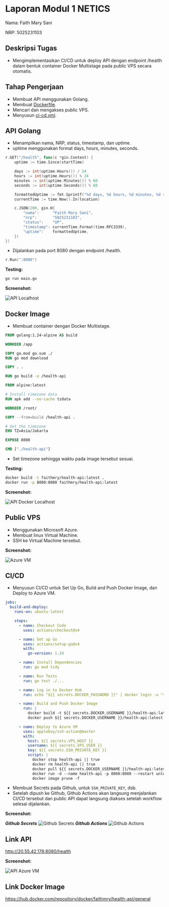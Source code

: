 # Laporan Modul 1 NETICS

Nama: Faith Mary Sani

NRP: 5025231103

## Deskripsi Tugas

- Mengimplementasikan CI/CD untuk deploy API dengan endpoint /health dalam bentuk container Docker Multistage pada public VPS secara otomatis.

## Tahap Pengerjaan

- Membuat API menggunakan Golang.
- Membuat [Dockerfile](https://github.com/faithmry/health-api-ci-cd/blob/main/Dockerfile).
- Mencari dan mengakses public VPS.
- Menyusun [ci-cd.yml](https://github.com/faithmry/health-api-ci-cd/blob/main/.github/workflows/ci-cd.yml).

## API Golang

- Menampilkan nama, NRP, status, timestamp, dan uptime.
- uptime menggunakan format days, hours, minutes, seconds.

```go
r.GET("/health", func(c *gin.Context) {
    uptime := time.Since(startTime)

    days := int(uptime.Hours()) / 24
    hours := int(uptime.Hours()) % 24
    minutes := int(uptime.Minutes()) % 60
    seconds := int(uptime.Seconds()) % 60

    formattedUptime := fmt.Sprintf("%d days, %d hours, %d minutes, %d seconds", days, hours, minutes, seconds)
    currentTime := time.Now().In(location)

    c.JSON(200, gin.H{
        "nama":      "Faith Mary Sani",
        "nrp":       "5025231103",
        "status":    "UP",
        "timestamp": currentTime.Format(time.RFC3339),
        "uptime":    formattedUptime,
    })
})
```

- Dijalankan pada port 8080 dengan endpoint /health.

```go
r.Run(":8080")
```

**Testing:**

```bash
go run main.go
```

**Screenshot:**

![API Localhost](img/1.png)

## Docker Image

- Membuat container dengan Docker Multistage.

```dockerfile
FROM golang:1.24-alpine AS build

WORKDIR /app

COPY go.mod go.sum ./
RUN go mod download

COPY . .

RUN go build -o /health-api

FROM alpine:latest

# Install timezone data
RUN apk add --no-cache tzdata

WORKDIR /root/

COPY --from=build /health-api .

# Set the timezone
ENV TZ=Asia/Jakarta

EXPOSE 8080

CMD ["./health-api"]

```

- Set timezone sehingga waktu pada image tersebut sesuai.

**Testing:**

```bash
docker build -t faithmry/health-api:latest .
docker run -p 8080:8080 faithmry/health-api:latest
```

**Screenshot:**

![API Docker Localhost](img/2.png)

## Public VPS

- Menggunakan Microsoft Azure.
- Membuat linux Virtual Machine.
- SSH ke Virtual Machine tersebut.

**Screenshot:**

![Azure VM](img/6.png)

## CI/CD

- Menyusun CI/CD untuk Set Up Go, Build and Push Docker Image, dan Deploy to Azure VM.

```yml
jobs:
  build-and-deploy:
    runs-on: ubuntu-latest

    steps:
      - name: Checkout Code
        uses: actions/checkout@v4

      - name: Set up Go
        uses: actions/setup-go@v4
        with:
          go-version: 1.24

      - name: Install Dependencies
        run: go mod tidy

      - name: Run Tests
        run: go test ./...

      - name: Log in to Docker Hub
        run: echo "${{ secrets.DOCKER_PASSWORD }}" | docker login -u "${{ secrets.DOCKER_USERNAME }}" --password-stdin

      - name: Build and Push Docker Image
        run: |
          docker build -t ${{ secrets.DOCKER_USERNAME }}/health-api:latest .
          docker push ${{ secrets.DOCKER_USERNAME }}/health-api:latest

      - name: Deploy to Azure VM
        uses: appleboy/ssh-action@master
        with:
          host: ${{ secrets.VPS_HOST }}
          username: ${{ secrets.VPS_USER }}
          key: ${{ secrets.SSH_PRIVATE_KEY }}
          script: |
            docker stop health-api || true
            docker rm health-api || true
            docker pull ${{ secrets.DOCKER_USERNAME }}/health-api:latest
            docker run -d --name health-api -p 8080:8080 --restart unless-stopped ${{ secrets.DOCKER_USERNAME }}/health-api:latest
            docker image prune -f
```

- Membuat Secrets pada Github, untuk `SSH_PRIVATE_KEY`, dsb.
- Setelah dipush ke Github, Github Actions akan langsung menjalankan CI/CD tersebut dan public API dapat langsung diakses setelah workflow selesai dijalankan.

**Screenshot:**

**_Github Secrets_**
![Github Secrets](img/5.png)
**_Github Actions_**
![Github Actions](img/4.png)

## Link API

http://20.55.42.178:8080/health

**Screenshot:**

![API Azure VM](img/3.png)

## Link Docker Image

https://hub.docker.com/repository/docker/faithmry/health-api/general
